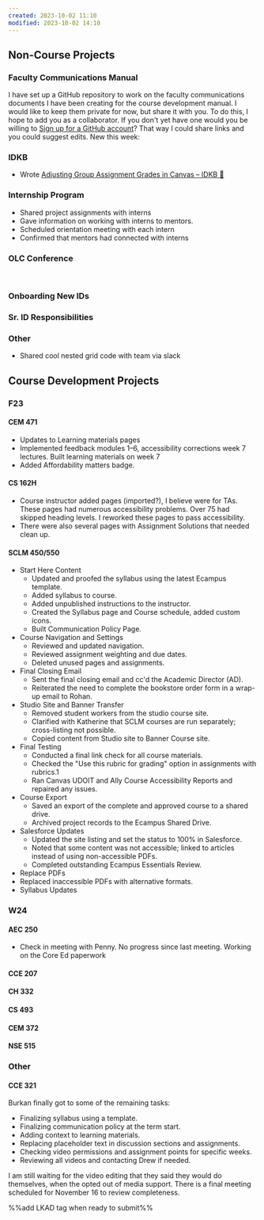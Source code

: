 ```yaml
---
created: 2023-10-02 11:10
modified: 2023-10-02 14:10
---
```



## Non-Course Projects

### Faculty Communications Manual

I have set up a GitHub repository to work on the faculty communications documents I have been creating for the course development manual. I would like to keep them private for now, but share it with you. To do this, I hope to add you as a collaborator. If you don't yet have one would you be willing to [Sign up for a GitHub account](https://docs.github.com/en/get-started/signing-up-for-github/signing-up-for-a-new-github-account)? That way I could share links and you could suggest edits. New this week:

### IDKB

-  Wrote [Adjusting Group Assignment Grades in Canvas – IDKB 🦫](https://idkb.oregonstate.education/knowledge-base/adjusting-group-assignment-grades-in-canvas/)

### Internship Program

- Shared project assignments with interns
- Gave information on working with interns to mentors.
- Scheduled orientation meeting with each intern
- Confirmed that mentors had connected with interns

### OLC Conference
​​
### Onboarding New IDs

### Sr. ID Responsibilities

### Other

- Shared cool nested grid code with team via slack

## Course Development Projects

### F23

#### CEM 471

- Updates to Learning materials pages
- Implemented feedback modules 1–6, accessibility corrections week 7 lectures. Built learning materials on week 7
- Added Affordability matters badge.

#### CS 162H

- Course instructor added pages (imported?), I believe were for TAs. These pages had numerous accessibility problems. Over 75 had skipped heading levels. I reworked these pages to pass accessibility.
- There were also several pages with Assignment Solutions that needed clean up.

#### SCLM 450/550

- Start Here Content
	- Updated and proofed the syllabus using the latest Ecampus template.
	- Added syllabus to course.
	- Added unpublished instructions to the instructor.
	- Created the Syllabus page and Course schedule, added custom icons.
	- Built Communication Policy Page.
- Course Navigation and Settings
	- Reviewed and updated navigation.
	- Reviewed assignment weighting and due dates.
	- Deleted unused pages and assignments.
- Final Closing Email
	- Sent the final closing email and cc'd the Academic Director (AD).
	- Reiterated the need to complete the bookstore order form in a wrap-up email to Rohan.
- Studio Site and Banner Transfer
	- Removed student workers from the studio course site.
	- Clarified with Katherine that SCLM courses are run separately; cross-listing not possible.
	- Copied content from Studio site to Banner Course site.
- Final Testing
	- Conducted a final link check for all course materials.
	- Checked the "Use this rubric for grading" option in assignments with rubrics.1
	- Ran Canvas UDOIT and Ally Course Accessibility Reports and repaired any issues.
- Course Export
	- Saved an export of the complete and approved course to a shared drive.
	- Archived project records to the Ecampus Shared Drive.
- Salesforce Updates
	- Updated the site listing and set the status to 100% in Salesforce.
	- Noted that some content was not accessible; linked to articles instead of using non-accessible PDFs.
	- Completed outstanding Ecampus Essentials Review.
- Replace PDFs
 - Replaced inaccessible PDFs with alternative formats.
- Syllabus Updates

### W24

#### AEC 250

- Check in meeting with Penny. No progress since last meeting. Working on the Core Ed paperwork

#### CCE 207

#### CH 332

#### CS 493

#### CEM 372

#### NSE 515


### Other

#### CCE 321

Burkan finally got to some of the remaining tasks:

- Finalizing syllabus using a template.
- Finalizing communication policy at the term start.
- Adding context to learning materials.
- Replacing placeholder text in discussion sections and assignments.
- Checking video permissions and assignment points for specific weeks.
- Reviewing all videos and contacting Drew if needed.

I am still waiting for the video editing that they said they would do themselves, when the opted out of media support. There is a final meeting scheduled for November 16 to review completeness.

%%add LKAD tag when ready to submit%%